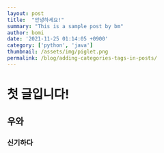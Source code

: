 ```yaml
---
layout: post
title:  "안녕하세요!"
summary: "This is a sample post by bm"
author: bomi
date: '2021-11-25 01:14:05 +0900'
category: ['python', 'java']
thumbnail: /assets/img/piglet.png
permalink: /blog/adding-categories-tags-in-posts/
---
```


# 첫 글입니다!

## 우와

### 신기하다
